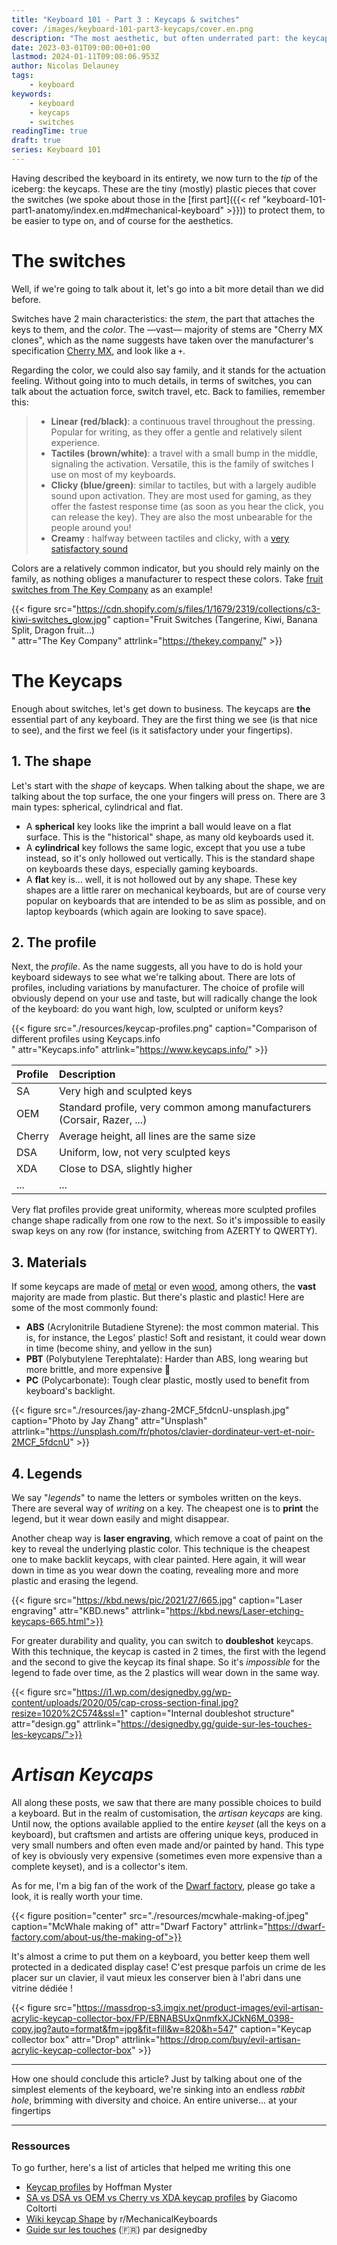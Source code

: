 ```yaml
---
title: "Keyboard 101 - Part 3 : Keycaps & switches"
cover: /images/keyboard-101-part3-keycaps/cover.en.png
description: "The most aesthetic, but often underrated part: the keycaps! Of various shape, material... Taste and colors, let's talk!"
date: 2023-03-01T09:00:00+01:00
lastmod: 2024-01-11T09:08:06.953Z
author: Nicolas Delauney
tags:
    - keyboard
keywords:
    - keyboard
    - keycaps
    - switches
readingTime: true
draft: true
series: Keyboard 101
---
```



Having described the keyboard in its entirety, we now turn to the _tip_ of the iceberg: the keycaps. These are the tiny (mostly) plastic pieces that cover the switches (we spoke about those in the [first part]({{< ref "keyboard-101-part1-anatomy/index.en.md#mechanical-keyboard" >}})) to protect them, to be easier to type on, and of course for the aesthetics.

# The switches
Well, if we're going to talk about it, let's go into a bit more detail than we did before.

Switches have 2 main characteristics: the _stem_, the part that attaches the keys to them, and the _color_. The —vast— majority of stems are "Cherry MX clones", which as the name suggests have taken over the manufacturer's specification [Cherry MX][2], and look like a `+`.

Regarding the color, we could also say family, and it stands for the actuation feeling. Without going into to much details, in terms of switches, you can talk about the actuation force, switch travel, etc. Back to families, remember this:

> - **Linear (red/black)**: a continuous travel throughout the pressing. Popular for writing, as they offer a gentle and relatively silent experience.
> - **Tactiles (brown/white)**: a travel with a small bump in the middle, signaling the activation. Versatile, this is the family of switches I use on most of my keyboards.
> - **Clicky (blue/green)**: similar to tactiles, but with a largely audible sound upon activation. They are most used for gaming, as they offer the fastest response time (as soon as you hear the click, you can release the key). They are also the most unbearable for the people around you!
> - **Creamy** : halfway between tactiles and clicky, with a [very satisfactory sound](https://www.youtube.com/watch?v=U7Y50T7NKyw)

Colors are a relatively common indicator, but you should rely mainly on the family, as nothing obliges a manufacturer to respect these colors. Take [fruit switches from The Key Company](https://thekey.company/blogs/blog-updates/introducing-tkc-x-c-equalz-fruit-switches) as an example!

{{< figure src="https://cdn.shopify.com/s/files/1/1679/2319/collections/c3-kiwi-switches_glow.jpg" caption="Fruit Switches (Tangerine, Kiwi, Banana Split, Dragon fruit…)<br>" attr="The Key Company" attrlink="https://thekey.company/" >}}

# The Keycaps

Enough about switches, let's get down to business. The keycaps are **the** essential part of any keyboard. They are the first thing we see (is that nice to see), and the first we feel (is it satisfactory under your fingertips).

## 1. The shape

Let's start with the _shape_ of keycaps. When talking about the shape, we are talking about the top surface, the one your fingers will press on. There are 3 main types: spherical, cylindrical and flat.

- A **spherical** key looks like the imprint a ball would leave on a flat surface. This is the "historical" shape, as many old keyboards used it.
- A **cylindrical** key follows the same logic, except that you use a tube instead, so it's only hollowed out vertically. This is the standard shape on keyboards these days, especially gaming keyboards.
- A **flat** key is... well, it is not hollowed out by any shape. These key shapes are a little rarer on mechanical keyboards, but are of course very popular on keyboards that are intended to be as slim as possible, and on laptop keyboards (which again are looking to save space).

## 2. The profile
Next, the _profile_. As the name suggests, all you have to do is hold your keyboard sideways to see what we're talking about. There are lots of profiles, including variations by manufacturer. The choice of profile will obviously depend on your use and taste, but will radically change the look of the keyboard: do you want high, low, sculpted or uniform keys?

{{< figure src="./resources/keycap-profiles.png" caption="Comparison of different profiles using Keycaps.info<br>" attr="Keycaps.info" attrlink="https://www.keycaps.info/" >}}


| Profile | Description                                                             |
| :------ | :---------------------------------------------------------------------- |
| SA      | Very high and sculpted keys                                             |
| OEM     | Standard profile, very common among manufacturers (Corsair, Razer, ...) |
| Cherry  | Average height, all lines are the same size                             |
| DSA     | Uniform, low, not very sculpted keys                                    |
| XDA     | Close to DSA, slightly higher                                           |
| ...     | ...                                                                     |

Very flat profiles provide great uniformity, whereas more sculpted profiles change shape radically from one row to the next. So it's impossible to easily swap keys on any row (for instance, switching from AZERTY to QWERTY).

## 3. Materials
If some keycaps are made of [metal][3] or even [wood][4], among others, the **vast** majority are made from plastic. But there's plastic and plastic! Here are some of the most commonly found:

- **ABS** (Acrylonitrile Butadiene Styrene): the most common material. This is, for instance, the Legos' plastic! Soft and resistant, it could wear down in time (become shiny, and yellow in the sun)
- **PBT** (Polybutylene Terephtalate): Harder than ABS, long wearing but more brittle, and more expensive 🤑
- **PC** (Polycarbonate): Tough clear plastic, mostly used to benefit from keyboard's backlight.

{{< figure src="./resources/jay-zhang-2MCF_5fdcnU-unsplash.jpg" caption="Photo by Jay Zhang" attr="Unsplash" attrlink="https://unsplash.com/fr/photos/clavier-dordinateur-vert-et-noir-2MCF_5fdcnU" >}}

## 4. Legends
We say "_legends_" to name the letters or symboles written on the keys. There are several way of _writing_ on a key. The cheapest one is to **print** the legend, but it wear down easily and might disappear.

Another cheap way is **laser engraving**, which remove a coat of paint on the key to reveal the underlying plastic color. This technique is the cheapest one to make backlit keycaps, with clear painted. Here again, it will wear down in time as you wear down the coating, revealing more and more plastic and erasing the legend.

{{< figure src="https://kbd.news/pic/2021/27/665.jpg" caption="Laser engraving" attr="KBD.news" attrlink="https://kbd.news/Laser-etching-keycaps-665.html">}}

For greater durability and quality, you can switch to **doubleshot** keycaps. With this technique, the keycap is casted in 2 times, the first with the legend and the second to give the keycap its final shape. So it's _impossible_ for the legend to fade over time, as the 2 plastics will wear down in the same way.

{{< figure src="https://i1.wp.com/designedby.gg/wp-content/uploads/2020/05/cap-cross-section-final.jpg?resize=1020%2C574&ssl=1" caption="Internal doubleshot structure" attr="design.gg" attrlink="https://designedby.gg/guide-sur-les-touches-les-keycaps/">}}

# _Artisan Keycaps_
All along these posts, we saw that there are many possible choices to build a keyboard. But in the realm of customisation, the _artisan keycaps_ are king. Until now, the options available applied to the entire _keyset_ (all the keys on a keyboard), but craftsmen and artists are offering unique keys, produced in very small numbers and often even made and/or painted by hand. This type of key is obviously very expensive (sometimes even more expensive than a complete keyset), and is a collector's item.

As for me, I'm a big fan of the work of the [Dwarf factory](https://dwarf-factory.com/), please go take a look, it is really worth your time.

{{< figure position="center"  src="./resources/mcwhale-making-of.jpeg" caption="McWhale making of" attr="Dwarf Factory" attrlink="https://dwarf-factory.com/about-us/the-making-of">}}

It's almost a crime to put them on a keyboard, you better keep them well protected in a dedicated display case!
C'est presque parfois un crime de les placer sur un clavier, il vaut mieux les conserver bien à l'abri dans une vitrine dédiée !

{{< figure src="https://massdrop-s3.imgix.net/product-images/evil-artisan-acrylic-keycap-collector-box/FP/EBNABSUxQnmfkXJCkN6M_0398-copy.jpg?auto=format&fm=jpg&fit=fill&w=820&h=547" caption="Keycap collector box" attr="Drop" attrlink="https://drop.com/buy/evil-artisan-acrylic-keycap-collector-box" >}}

---
How one should conclude this article? Just by talking about one of the simplest elements of the keyboard, we're sinking into an endless _rabbit hole_, brimming with diversity and choice. An entire universe... at your fingertips

---

### Ressources
To go further, here's a list of articles that helped me writing this one

- [Keycap profiles][1] by Hoffman Myster
- [SA vs DSA vs OEM vs Cherry vs XDA keycap profiles](https://switchandclick.com/sa-vs-dsa-vs-oem-vs-cherry-vs-xda-keycap-profiles/) by Giacomo Coltorti
- [Wiki keycap Shape](https://www.reddit.com/r/MechanicalKeyboards/wiki/keycap_guides/#wiki_keycap_shape) by r/MechanicalKeyboards
- [Guide sur les touches](https://designedby.gg/guide-sur-les-touches-les-keycaps/) (🇫🇷) par designedby

[1]: https://drop.com/talk/122308/keycap-profiles
[2]: https://www.cherrymx.de/en
[3]: https://kprepublic.com/collections/metal-keycaps/products/teamwolf-stainless-steel-mx-keycap-silver-color-metal-keycap-for-mechanical-keyboard-gaming-key-qwer-asdf-light-through-back-lit
[4]: https://www.nordstromkeycaps.com/product-page/cherry-profile-walnut-keycaps-escape-enter-spacebar